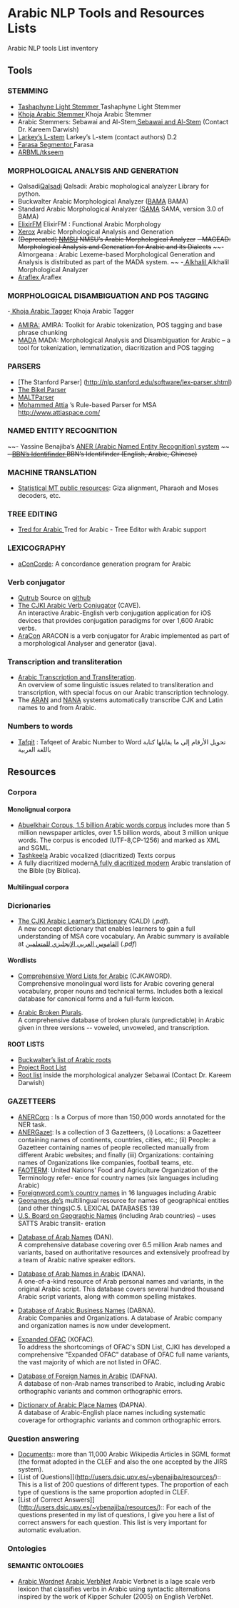 # Arabic NLP Tools and Resources Lists

Arabic NLP tools List inventory 

## Tools
### STEMMING
- [Tashaphyne Light Stemmer ](https://pypi.org/project/Tashaphyne/) Tashaphyne Light Stemmer 
- [Khoja Arabic Stemmer ](http://zeus.cs.pacificu.edu/shereen/research.htm#stemming) Khoja Arabic Stemmer 
- Arabic Stemmers: Sebawai and Al-Stem[ Sebawai and Al-Stem](http://tides.umiacs.umd.edu/software.html)  (Contact Dr. Kareem Darwish)
- [Larkey’s L-stem](http://www.springerlink.com/content/pr215t0701804h3g/) Larkey’s L-stem (contact authors)
D.2
- [Farasa Segmentor ](https://github.com/qcri/FarasaSegmenter) Farasa 
- [ARBML/tkseem](https://github.com/ARBML/tkseem/)


### MORPHOLOGICAL ANALYSIS AND GENERATION
- Qalsadi[Qalsadi](http://github.com/linuxscout/qalsadi)  Qalsadi: Arabic mophological analyzer Library for python.
- Buckwalter Arabic Morphological Analyzer ([BAMA](https://catalog.ldc.upenn.edu/LDC2004L02) BAMA) 
- Standard Arabic Morphological Analyzer ([SAMA](https://catalog.ldc.upenn.edu/LDC2010L01) SAMA, version 3.0 of BAMA)
- [ElixirFM](https://sourceforge.net/projects/elixir-fm/) ElixirFM : Functional Arabic Morphology
- [Xerox](http://ftp.xrce.xerox.com/competencies/content-analysis/arabic/input/paste_input.html) Arabic Morphological Analysis and Generation
- (~~Deprecated) [NMSU](http://crl.nmsu.edu/Resources/lang_res/arabic.html) NMSU’s Arabic Morphological Analyzer~~
~~- MAGEAD: Morphological Analysis and Generation for Arabic and its Dialects~~
~~- Almorgeana : Arabic Lexeme-based Morphological Generation and Analysis is distributed as part of the MADA system.
~~
-[ Alkhalil ](http://oujda-nlp-team.net/ar/programms-ar/alkhalil-morphology-2-ar/)  Alkhalil Morphological Analyzer 
- [Araflex ](http://lexanalysis.com/araflex/araflex.html) Araflex 


### MORPHOLOGICAL DISAMBIGUATION AND POS TAGGING
-[ Khoja Arabic Tagger](http://zeus.cs.pacificu.edu/shereen/research.htm#tagging)  Khoja Arabic Tagger
- [AMIRA:](http://nlp.ldeo.columbia.edu/amira/) AMIRA: Toolkit for Arabic tokenization, POS tagging and base phrase chunking
- [MADA](http://www1.ccls.columbia.edu/~cadim/MADA.html) MADA: Morphological Analysis and Disambiguation for Arabic – a tool for tokenization, lemmatization, diacritization and POS tagging

### PARSERS
- [The Stanford Parser] (http://nlp.stanford.edu/software/lex-parser.shtml)
- [The Bikel Parser](http://www.cis.upenn.edu/~dbikel/software.html#stat-parser)
- [MALTParser]( http://maltparser.org/)
- [Mohammed Attia](http://www.attiaspace.com/) ’s Rule-based Parser for MSA http://www.attiaspace.com/




### NAMED ENTITY RECOGNITION
~~- Yassine Benajiba’s [ANER (Arabic Named Entity Recognition) system](http://www1.ccls.columbia.edu/~ybenajiba/downloads.html) ~~
~~- [BBN’s Identifinder ](http://www.bbn.com/technology/speech/identifinder) BBN’s Identifinder (English, Arabic, Chinese)~~

### MACHINE TRANSLATION
- [Statistical MT public resources](http://www.statmt.org/): Giza alignment, Pharaoh and Moses decoders, etc.

### TREE EDITING
- [Tred for Arabic ](https://ufal.mff.cuni.cz/padt/PADT_1.0/docs/index.html) Tred for Arabic - Tree Editor with Arabic support
### LEXICOGRAPHY
- [aConCorde](https://www.andy-roberts.net/coding/aconcorde): A concordance generation program for Arabic


### Verb conjugator 
* [Qutrub](http://qutrub.arabeyes.org) Source on [github](http://github.com/linuxscout/qutrub)
*   [The CJKI Arabic Verb Conjugator](http://www.kanji.org/cjk/arabic/cave/cave.htm) (CAVE).  
    An interactive Arabic-English verb conjugation application for iOS devices that provides conjugation paradigms for over 1,600 Arabic verbs.
* [AraCon](https://github.com/JaouadMousser/Aracon) ARACON is a verb conjugator for Arabic implemented as part of a morphological Analyser and generator (java). 

### Transcription and transliteration 
*   [Arabic Transcription and Transliteration](http://www.kanji.org/cjk/trans/transsum.htm).  
    An overview of some linguistic issues related to transliteration and transcription, with special focus on our Arabic transcription technology.
*   The [ARAN](aran.htm) and [NANA](http://www.kanji.org/cjk/arabic/nana.htm) systems automatically transcribe CJK and Latin names to and from Arabic.

### Numbers to words
* [Tafqit](https://github.com/MohsenAlyafei/tafqit) : Tafqeet of Arabic Number to Word تحويل الأرقام إلى ما يقابلها كتابة باللغة العربية 


## Resources
### Corpora
#### Monolignual corpora
- [Abuelkhair Corpus, 1.5 billion Arabic words corpus](http://www.abuelkhair.net/index.php/en/arabic/abu-el-khair-corpus)
 includes more than 5 million newspaper articles, over 1.5 billion words, about 3 million unique words. The corpus is encoded (UTF-8,CP-1256)  and marked as XML and SGML.
- [Tashkeela](http://tashkeela.sf.net) Arabic vocalized (diacritized) Texts corpus
- A fully diacritized modern[A fully diacritized modern](http://www.biblegateway.com/versions/?action=getVersionInfo&vid=28)  Arabic translation of the Bible (by Biblica).
#### Multilingual corpora


### Dicrionaries

*   [The CJKI Arabic Learner’s Dictionary](http://www.kanji.org/kanji/dictionaries/cald/cald_overview.pdf) (CALD) (_.pdf_).  
    A new concept dictionary that enables learners to gain a full understanding of MSA core vocabulary. An Arabic summary is available at [القاموس العربي الإنجليزي للمتعلمين](http://www.kanji.org/kanji/dictionaries/cald/cald_overview_a.pdf) (_.pdf_)
#### Wordlists 
*   [Comprehensive Word Lists for Arabic](http://www.kanji.org/cjk/samples/cjkaword.htm) (CJKAWORD).  
    Comprehensive monolingual word lists for Arabic covering general vocabulary, proper nouns and technical terms. Includes both a lexical database for canonical forms and a full-furm lexicon.

*   [Arabic Broken Plurals](http://www.kanji.org/cjk/arabic/plurals8.htm).  
    A comprehensive database of broken plurals (unpredictable) in Arabic given in three versions -- voweled, unvoweled, and transcription.
    
#### ROOT LISTS
- [Buckwalter’s list of Arabic roots](http://www.angelfire.com/tx4/lisan/roots1.htm)
- [Project Root List](http://www.studyquran.co.uk/PRLonline.htm)
- [Root list](http://tides.umiacs.umd.edu/software.html) inside the morphological analyzer Sebawai (Contact Dr. Kareem Darwish)

### GAZETTEERS
- [ANERCorp](http://users.dsic.upv.es/~ybenajiba/resources/) : Is a Corpus of more than 150,000 words annotated for the NER task.
- [ANERGazet](http://users.dsic.upv.es/~ybenajiba/resources/): Is a collection of 3 Gazetteers, (i) Locations: a Gazetteer containing names of continents, countries, cities, etc.; (ii) People: a Gazetteer containing names of people recollected manually from different Arabic websites; and finally (iii) Organizations: containing names of Organizations like companies, football teams, etc.
- [FAOTERM](http://www.fao.org/faoterm): United Nations’ Food and Agriculture Organization of the Terminology refer-
ence for country names (six languages including Arabic)
- [Foreignword.com’s country names](http://www.foreignword.com/countries/) in 16 languages including Arabic
- [Geonames.de’s](http://www.geonames.de) multilingual resource for names of geographical entities (and other things)C.5. LEXICAL DATABASES
139
- [U.S. Board on Geographic Names](http://geonames.usgs.gov/) (including Arab countries) – uses SATTS Arabic translit-
eration
*   [Database of Arab Names](http://www.kanji.org/cjk/arabic/dan.htm) (DAN).  
    A comprehensive database covering over 6.5 million Arab names and variants, based on authoritative resources and extensively proofread by a team of Arabic native speaker editors.


*   [Database of Arab Names in Arabic](http://www.kanji.org/cjk/arabic/dana.htm) (DANA).  
    A one-of-a-kind resource of Arab personal names and variants, in the original Arabic script. This database covers several hundred thousand Arabic script variants, along with common spelling mistakes.


*   [Database of Arabic Business Names](http://www.kanji.org/cjk/arabic/dabna.htm) (DABNA).  
    Arabic Companies and Organizations. A database of Arabic company and organization names is now under development.

*   [Expanded OFAC](http://www.kanji.org/cjk/arabic/xofac.htm) (XOFAC).  
    To address the shortcomings of OFAC's SDN List, CJKI has developed a comprehensive "Expanded OFAC" database of OFAC full name variants, the vast majority of which are not listed in OFAC.

*   [Database of Foreign Names in Arabic](http://www.kanji.org/cjk/arabic/dafna.htm) (DAFNA).  
    A database of non-Arab names transcribed to Arabic, including Arabic orthographic variants and common orthographic errors.

*   [Dictionary of Arabic Place Names](http://www.kanji.org/cjk/arabic/dapna.htm) (DAPNA).  
    A database of Arabic-English place names including systematic coverage for orthographic variants and common orthographic errors.








### Question answering 
- [Documents](http://users.dsic.upv.es/~ybenajiba/resources/):: more than 11,000 Arabic Wikipedia Articles in SGML format (the format adopted in the CLEF and also the one accepted by the JIRS system). 	
- [List of Questions]](http://users.dsic.upv.es/~ybenajiba/resources/):: This is a list of 200 questions of different types. The proportion of each type of questions is the same proportion adopted in CLEF. 	
- [List of Correct Answers]](http://users.dsic.upv.es/~ybenajiba/resources/):: For each of the questions presented in my list of questions, I give you here a list of correct answers for each question. This list is very important for automatic evaluation. 	
### Ontologies
#### SEMANTIC ONTOLOGIES
- [Arabic Wordnet](http://www.globalwordnet.org/AWN/)
[Arabic VerbNet](https://github.com/JaouadMousser/Arabic-Verbnet) Arabic Verbnet is a lage scale verb lexicon that classifies verbs in Arabic using syntactic alternations inspired by the work of Kipper Schuler (2005) on English VerbNet. 
